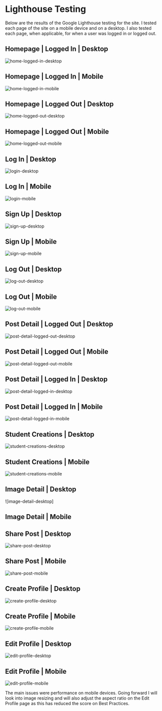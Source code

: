 # Lighthouse Testing

Below are the results of the Google Lighthouse testing for the site. I tested each page of the site on a mobile device and on a desktop. I also tested each page, when applicable, for when a user was logged in or logged out.

## Homepage | Logged In | Desktop

![home-logged-in-desktop](media/images/screenshots/lh-home-desktop-loggedin.png)

## Homepage | Logged In | Mobile

![home-logged-in-mobile](media/images/screenshots/lh-home-mobile-loggedin.png)

## Homepage | Logged Out | Desktop

![home-logged-out-desktop](media/images/screenshots/lh-home-desktop-loggedout.png)

## Homepage | Logged Out | Mobile

![home-logged-out-mobile](media/images/screenshots/lh-home-mobile-loggedout.png)

## Log In | Desktop

![login-desktop](media/images/screenshots/lh-login-desktop.png)

## Log In | Mobile

![login-mobile](media/images/screenshots/lh-login-mobile.png)

## Sign Up | Desktop

![sign-up-desktop](media/images/screenshots/lh-signup-desktop.png)

## Sign Up | Mobile

![sign-up-mobile](media/images/screenshots/lh-signup-mobile.png)

## Log Out | Desktop

![log-out-desktop](media/images/screenshots/lh-logout-desktop.png)

## Log Out | Mobile

![log-out-mobile](media/images/screenshots/lh-logout-mobile.png)

## Post Detail | Logged Out | Desktop

![post-detail-logged-out-desktop](media/images/screenshots/lh-postdetail-desktop-loggedout.png)

## Post Detail | Logged Out | Mobile

![post-detail-logged-out-mobile](media/images/screenshots/lh-postdetail-mobile-loggedout.png)

## Post Detail | Logged In | Desktop

![post-detail-logged-in-desktop](media/images/screenshots/lh-postdetail-desktop-loggedin.png)

## Post Detail | Logged In | Mobile

![post-detail-logged-in-mobile](media/images/screenshots/lh-postdetail-mobile-loggedin.png)

## Student Creations | Desktop

![student-creations-desktop](media/images/screenshots/lh-student-creations-desktop.png)

## Student Creations | Mobile

![student-creations-mobile](media/images/screenshots/lh-student-creations-mobile.png)

## Image Detail | Desktop

![image-detail-desktop]

## Image Detail | Mobile

## Share Post | Desktop

![share-post-desktop](media/images/screenshots/lh-share-desktop.png)

## Share Post | Mobile

![share-post-mobile](media/images/screenshots/lh-share-mobile.png)

## Create Profile | Desktop

![create-profile-desktop](media/images/screenshots/lh-createprofile-desktop.png)

## Create Profile | Mobile

![create-profile-mobile](media/images/screenshots/lh-createprofile-mobile.png)

## Edit Profile | Desktop

![edit-profile-desktop](media/images/screenshots/lh-editprofile-desktop.png)

## Edit Profile | Mobile

![edit-profile-mobile](media/images/screenshots/lh-editprofile-mobile.png)

The main issues were performance on mobile devices. Going forward I will look into image resizing and will also adjust the aspect ratio on the Edit Profile page as this has reduced the score on Best Practices.
